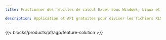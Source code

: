 ```yaml
---
title: Fractionner des feuilles de calcul Excel sous Windows, Linux et macOS 

description: Application et API gratuites pour diviser les fichiers XLS, XLSX, XLSB, XLSM et ODS
---
```

{{< blocks/products/pf/agp/feature-solution >}} 
